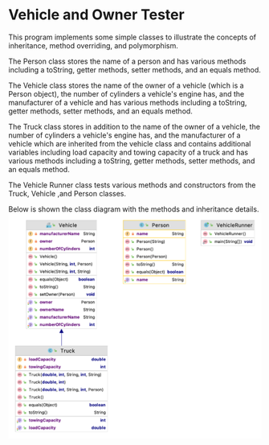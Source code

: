 # Vehicle and Owner Tester 

This program implements some simple classes to illustrate the concepts of inheritance, method overriding, and polymorphism.

The Person class stores the name of a person and has various methods including a toString, getter methods, setter methods, and an equals method.

The Vehicle class stores the name of the owner of a vehicle (which is a Person object), the number of cylinders a vehicle's engine has, and the manufacturer of a vehicle and has various methods including a toString, getter methods, setter methods, and an
equals method.

The Truck class stores in addition to the name of the owner of a vehicle, the number of cylinders a vehicle's engine has, and the manufacturer of a vehicle which are inherited from the vehicle class and contains additional variables including
load capacity and towing capacity of a truck and has various methods including a toString, getter methods, setter methods, and an equals method.

The Vehicle Runner class tests various methods and constructors from the Truck, Vehicle ,and Person classes.

Below is shown the class diagram with the methods and inheritance details.
![Vehicle Owner Class Diagram](https://github.com/mathaiml5/AP-ComputerScience-A/blob/main/VehicleOwner/images/vehicleowner-uml.png?raw=true)
